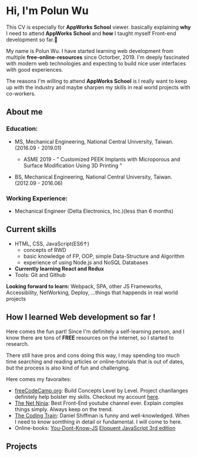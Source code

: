 # Hi, I'm Polun Wu
This CV is especially for **AppWorks School** viewer. basically explaining **why** I need to attend **AppWorks School** and **how** I taught myself Front-end development so far.🚀

My name is Polun Wu. I have started learning web development from multiple **free-online-resources** since Octorber, 2019. I'm deeply fascinated with modern web technologies and expecting to build nice user interfaces with good experiences.

The reasons I'm willing to attend **AppWorks School** is I really want to keep up with the industry and maybe sharpen my skills in real world projects with co-workers.


## About me
### Education: 
- MS, Mechanical Engineering, National Central University, Taiwan. (2016.09 - 2019.01)
  - ASME 2019 - " Customized PEEK Implants with Microporous and Surface Modification Using 3D Printing "
  
- BS, Mechanical Engineering, National Central University, Taiwan. (2012.09 - 2016.06)

### Working Experience:
- Mechanical Engineer (Delta Electronics, Inc.)(less than 6 months)


## Current skills
- HTML, CSS, JavaScript(ES6↑)
  - concepts of RWD
  - basic knowledge of FP, OOP, simple Data-Structure and Algorithm
  - experience of using Node.js and NoSQL Databases
- **Currently learning React and Redux**
- Tools: Git and Github


**Looking forward to learn:** Webpack, SPA, other JS Frameworks, Accessibility, NetWorking, Deploy, ...things that happends in real world projects


## How I learned Web development so far !
Here comes the fun part! Since I'm definitely a self-learning person, and I know there are tons of **FREE** resources on the internet, so I started to research. 

There still have pros and cons doing this way, I may spending too much time searching and reading articles or online-tutorials that is out of dates, but the process is also kind of fun and challenging. 


Here comes my favoraites:
- [freeCodeCamp.org](https://www.freecodecamp.org/): Build Concepts Level by Level. Project chanllanges definitely help bolster my skills. Checkout my account [here](https://www.freecodecamp.org/polun).
- [The Net Ninja](https://www.youtube.com/channel/UCW5YeuERMmlnqo4oq8vwUpg/playlists): Best Front-End youtube channel ever. Explain complex things simply. Always keep on the trend.
- [The Coding Train](https://www.youtube.com/channel/UCvjgXvBlbQiydffZU7m1_aw): Daniel Shiffman is funny and well-knowledged. When I need to know somthing in detail or fundamental. I will come to here. 
- Online-books: [You-Dont-Know-JS](https://github.com/getify/You-Dont-Know-JS) [Eloquent JavaScript 3rd edition](https://wizardforcel.gitbooks.io/eloquent-js-3e/content/)


## Projects
